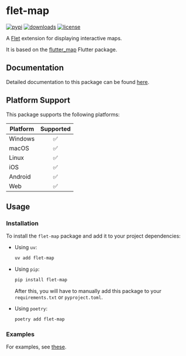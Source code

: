 # flet-map

[![pypi](https://img.shields.io/pypi/v/flet-map.svg)](https://pypi.python.org/pypi/flet-map)
[![downloads](https://static.pepy.tech/badge/flet-map/month)](https://pepy.tech/project/flet-map)
[![license](https://img.shields.io/github/license/flet-dev/flet-map.svg)](https://github.com/flet-dev/flet-map/blob/main/LICENSE)

A [Flet](https://flet.dev) extension for displaying interactive maps.

It is based on the [flutter_map](https://pub.dev/packages/flutter_map) Flutter package.

## Documentation

Detailed documentation to this package can be found [here](https://flet-dev.github.io/flet-map/).

## Platform Support

This package supports the following platforms:

| Platform | Supported |
|----------|:---------:|
| Windows  |     ✅     |
| macOS    |     ✅     |
| Linux    |     ✅     |
| iOS      |     ✅     |
| Android  |     ✅     |
| Web      |     ✅     |

## Usage

### Installation

To install the `flet-map` package and add it to your project dependencies:

- Using `uv`:
    ```bash
    uv add flet-map
    ```

- Using `pip`:
    ```bash
    pip install flet-map
    ```
    After this, you will have to manually add this package to your `requirements.txt` or `pyproject.toml`.

- Using `poetry`:
    ```bash
    poetry add flet-map
    ```

### Examples

For examples, see [these](./examples).
